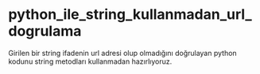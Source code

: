 # python_ile_string_kullanmadan_url_dogrulama
Girilen bir string ifadenin url adresi olup olmadığını doğrulayan python kodunu string metodları kullanmadan hazırlıyoruz.
